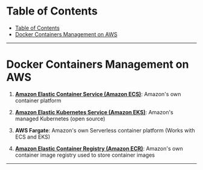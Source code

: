 # Table of Contents

- [Table of Contents](#table-of-contents)
- [Docker Containers Management on AWS](#docker-containers-management-on-aws)

---

# Docker Containers Management on AWS

1. **[Amazon Elastic Container Service (Amazon ECS)](ecs-fargate/README.md)**: Amazon's own container platform

2. **[Amazon Elastic Kubernetes Service (Amazon EKS)](eks/README.md)**: Amazon's managed Kubernetes (open source)

3. **AWS Fargate**: Amazon's own Serverless container platform (Works with ECS and EKS)

4. **[Amazon Elastic Container Registry (Amazon ECR)](ecr/README.md)**: Amazon's own container image registry used to store container images

---
